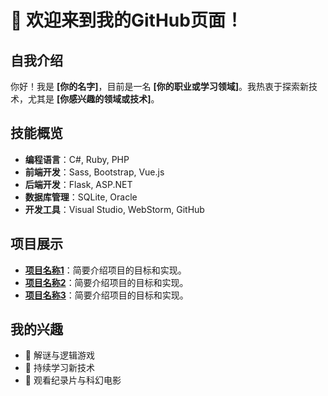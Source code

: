 # 👋 欢迎来到我的GitHub页面！

## 自我介绍
你好！我是 **[你的名字]**，目前是一名 **[你的职业或学习领域]**。我热衷于探索新技术，尤其是 **[你感兴趣的领域或技术]**。

## 技能概览
- **编程语言**：C#, Ruby, PHP
- **前端开发**：Sass, Bootstrap, Vue.js
- **后端开发**：Flask, ASP.NET
- **数据库管理**：SQLite, Oracle
- **开发工具**：Visual Studio, WebStorm, GitHub

## 项目展示
- **[项目名称1](项目链接)**：简要介绍项目的目标和实现。
- **[项目名称2](项目链接)**：简要介绍项目的目标和实现。
- **[项目名称3](项目链接)**：简要介绍项目的目标和实现。


## 我的兴趣
- 🧩 解谜与逻辑游戏
- 🌱 持续学习新技术
- 🎥 观看纪录片与科幻电影

  
